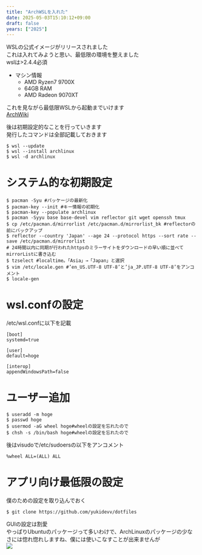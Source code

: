 ```yaml
---
title: "ArchWSLを入れた"
date: 2025-05-03T15:10:12+09:00
draft: false
years: ["2025"]
---
```

WSLの公式イメージがリリースされました  
これは入れてみようと思い、最低限の環境を整えました  
wslは>2.4.4必須  

- マシン情報
  - AMD Ryzen7 9700X
  - 64GB RAM
  - AMD Radeon 9070XT

これを見ながら最低限WSLから起動までいけます  
[ArchWiki](https://wiki.archlinux.org/title/Install_Arch_Linux_on_WSL)

後は初期設定的なことを行っていきます  
発行したコマンドは全部記載しておきます  

```
$ wsl --update
$ wsl --install archlinux
$ wsl -d archlinux
```

# システム的な初期設定
```
$ pacman -Syu #パッケージの最新化
$ pacman-key --init #キー情報の初期化
$ pacman-key --populate archlinux
$ pacman -Syyu base base-devel vim reflector git wget openssh tmux
$ cp /etc/pacman.d/mirrorlist /etc/pacman.d/mirrorlist_bk #reflectorの前にバックアップ
$ reflector --country 'Japan' --age 24 --protocol https --sort rate --save /etc/pacman.d/mirrorlist
# 24時間以内に同期が行われたhttpsのミラーサイトをダウンロードの早い順に並べてmirrorListに書き込む
$ tzselect #localtime。「Asia」→「Japan」と選択
$ vim /etc/locale.gen #’en_US.UTF-8 UTF-8’と’ja_JP.UTF-8 UTF-8’をアンコメント
$ locale-gen
```

# wsl.confの設定
/etc/wsl.confに以下を記載  
```
[boot]
systemd=true

[user]
default=hoge

[interop]
appendWindowsPath=false
```

# ユーザー追加
```
$ useradd -m hoge
$ passwd hoge
$ usermod -aG wheel hoge#wheelの設定を忘れたので
$ chsh -s /bin/bash hoge#wheelの設定を忘れたので
```
後はvisudoで/etc/sudoersの以下をアンコメント  
```
%wheel ALL=(ALL) ALL
```
# アプリ向け最低限の設定
僕のための設定を取り込んでおく
```
$ git clone https://github.com/yukidevv/dotfiles
```
GUIの設定は割愛  
やっぱりUbuntuのパッケージって多いわけで、ArchLinuxのパッケージの少なさには惚れ惚れしますね、僕には使いこなすことが出来ませんが  
![](/blog//images/20250503/image.png)